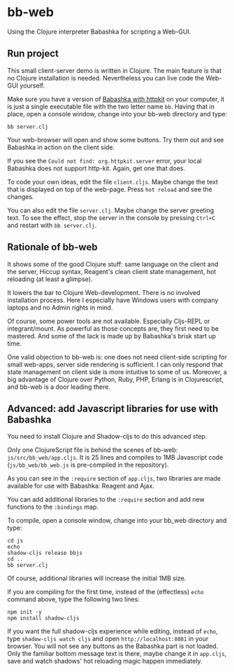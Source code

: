 # bb-web
Using the Clojure interpreter Babashka for scripting a Web-GUI.

## Run project
This small client-server demo is written in Clojure. The main feature is that no Clojure installation is needed. Nevertheless you can live code the Web-GUI yourself. 

Make sure you have a version of [Babashka with httpkit](https://github.com/borkdude/babashka/issues/556) on your computer, it is just a single executable file with the two letter name `bb`. Having that in place, open a console window, change into your bb-web directory and type: 

    bb server.clj

Your web-browser will open and show some buttons. Try them out and see Babashka in action on the client side.

 If you see the `Could not find: org.httpkit.server` error, your local Babashka does not support http-kit. Again, get one that does.

To code your own ideas, edit the file `client.cljs`. Maybe change the text that is displayed on top of the web-page. Press `hot reload` and see the changes.

You can also edit the file `server.clj`. Maybe change the server greeting text. To see the effect, stop the server in the console by pressing `Ctrl+C` and restart with `bb server.clj`.

## Rationale of bb-web
It shows some of the good Clojure stuff: same language on the client and the server, Hiccup syntax, Reagent's clean client state management, hot reloading (at least a glimpse).

It lowers the bar to Clojure Web-development. There is no involved installation process. Here I especially have Windows users with company laptops and no Admin rights in mind.

Of course, some power tools are not available. Especially Cljs-REPL or integrant/mount. As powerful as those concepts are, they first need to be mastered. And some of the lack is made up by Babashka's brisk start up time.

One valid objection to bb-web is: one does not need client-side scripting for small web-apps, server side rendering is sufficient. I can only respond that state management on client side is more intuitive to some of us. Moreover, a big advantage of Clojure over Python, Ruby, PHP, Erlang is in Clojurescript, and bb-web is a door leading there.


## Advanced: add Javascript libraries for use with Babashka

You need to install Clojure and Shadow-cljs to do this advanced step.

Only one ClojureScript file is behind the scenes of bb-web: ``js/src/bb_web/app.cljs``. It is 25 lines and compiles to 1MB Javascript code (`js/bb_web/bb_web.js` is pre-compiled in the repository). 

As you can see in the ``:require`` section of `app.cljs`, two libraries are made available for use with Babashka: Reagent and Ajax.

You can add additional libraries  to the `:require` section and add new functions to the ``:bindings`` map.

To compile, open a console window, change into your bb_web directory and type:
    
    cd js
    echo
    shadow-cljs release bbjs
    cd ..
    bb server.clj

Of course, additional libraries will increase the initial 1MB size. 

If you are compiling for the first time, instead of the (effectless) `echo` command above, type the following two lines:

    npm init -y
    npm install shadow-cljs

If you want the full shadow-cljs experience while editing, instead of `echo`, type `shadow-cljs watch cljs` and open `http://localhost:8081` in your browser. You will not see any buttons as the Babashka part is not loaded. Only the familiar bottom message text is there, maybe change it in `app.cljs`, save and watch shadows' hot reloading magic happen immediately.
